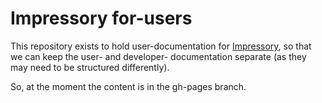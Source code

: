 # Impressory for-users

This repository exists to hold user-documentation for [Impressory](http://impressory.github.io), so that we can keep the user- and developer- documentation separate (as they may need to be structured differently).

So, at the moment the content is in the gh-pages branch.
